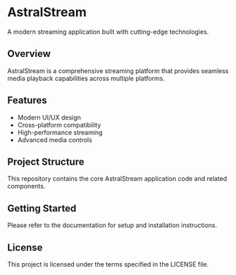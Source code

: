 # AstralStream

A modern streaming application built with cutting-edge technologies.

## Overview

AstralStream is a comprehensive streaming platform that provides seamless media playback capabilities across multiple platforms.

## Features

- Modern UI/UX design
- Cross-platform compatibility
- High-performance streaming
- Advanced media controls

## Project Structure

This repository contains the core AstralStream application code and related components.

## Getting Started

Please refer to the documentation for setup and installation instructions.

## License

This project is licensed under the terms specified in the LICENSE file.